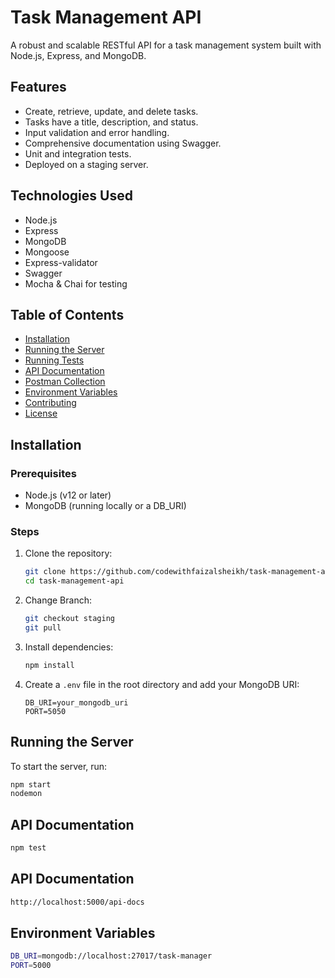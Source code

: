 # Task Management API

A robust and scalable RESTful API for a task management system built with Node.js, Express, and MongoDB.

## Features

- Create, retrieve, update, and delete tasks.
- Tasks have a title, description, and status.
- Input validation and error handling.
- Comprehensive documentation using Swagger.
- Unit and integration tests.
- Deployed on a staging server.

## Technologies Used

- Node.js
- Express
- MongoDB
- Mongoose
- Express-validator
- Swagger
- Mocha & Chai for testing

## Table of Contents

- [Installation](#installation)
- [Running the Server](#running-the-server)
- [Running Tests](#running-tests)
- [API Documentation](#api-documentation)
- [Postman Collection](#postman-collection)
- [Environment Variables](#environment-variables)
- [Contributing](#contributing)
- [License](#license)

## Installation

### Prerequisites

- Node.js (v12 or later)
- MongoDB (running locally or a DB_URI)

### Steps

1. Clone the repository:

   ```bash
   git clone https://github.com/codewithfaizalsheikh/task-management-api.git
   cd task-management-api
   ```

2. Change Branch:

   ```bash
   git checkout staging
   git pull
   ```

3. Install dependencies:

   ```bash
   npm install
   ```

4. Create a `.env` file in the root directory and add your MongoDB URI:
   ```env
   DB_URI=your_mongodb_uri
   PORT=5050
   ```

## Running the Server

To start the server, run:

```bash
npm start
nodemon
```

## API Documentation

```bash
npm test
```

## API Documentation

```bash
http://localhost:5000/api-docs
```

## Environment Variables

```bash
DB_URI=mongodb://localhost:27017/task-manager
PORT=5000
```
